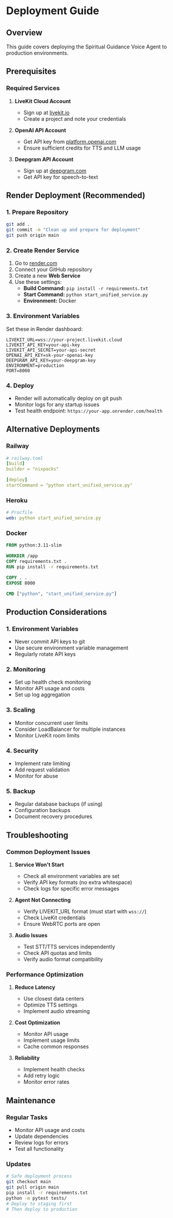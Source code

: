# Deployment Guide

## Overview
This guide covers deploying the Spiritual Guidance Voice Agent to production environments.

## Prerequisites

### Required Services
1. **LiveKit Cloud Account**
   - Sign up at [livekit.io](https://livekit.io)
   - Create a project and note your credentials

2. **OpenAI API Account**
   - Get API key from [platform.openai.com](https://platform.openai.com)
   - Ensure sufficient credits for TTS and LLM usage

3. **Deepgram API Account**
   - Sign up at [deepgram.com](https://deepgram.com)
   - Get API key for speech-to-text

## Render Deployment (Recommended)

### 1. Prepare Repository
```bash
git add .
git commit -m "Clean up and prepare for deployment"
git push origin main
```

### 2. Create Render Service
1. Go to [render.com](https://render.com)
2. Connect your GitHub repository
3. Create a new **Web Service**
4. Use these settings:
   - **Build Command:** `pip install -r requirements.txt`
   - **Start Command:** `python start_unified_service.py`
   - **Environment:** Docker

### 3. Environment Variables
Set these in Render dashboard:

```env
LIVEKIT_URL=wss://your-project.livekit.cloud
LIVEKIT_API_KEY=your-api-key
LIVEKIT_API_SECRET=your-api-secret
OPENAI_API_KEY=sk-your-openai-key
DEEPGRAM_API_KEY=your-deepgram-key
ENVIRONMENT=production
PORT=8000
```

### 4. Deploy
- Render will automatically deploy on git push
- Monitor logs for any startup issues
- Test health endpoint: `https://your-app.onrender.com/health`

## Alternative Deployments

### Railway
```yaml
# railway.toml
[build]
builder = "nixpacks"

[deploy]
startCommand = "python start_unified_service.py"
```

### Heroku
```yaml
# Procfile
web: python start_unified_service.py
```

### Docker
```dockerfile
FROM python:3.11-slim

WORKDIR /app
COPY requirements.txt .
RUN pip install -r requirements.txt

COPY . .
EXPOSE 8000

CMD ["python", "start_unified_service.py"]
```

## Production Considerations

### 1. Environment Variables
- Never commit API keys to git
- Use secure environment variable management
- Regularly rotate API keys

### 2. Monitoring
- Set up health check monitoring
- Monitor API usage and costs
- Set up log aggregation

### 3. Scaling
- Monitor concurrent user limits
- Consider LoadBalancer for multiple instances
- Monitor LiveKit room limits

### 4. Security
- Implement rate limiting
- Add request validation
- Monitor for abuse

### 5. Backup
- Regular database backups (if using)
- Configuration backups
- Document recovery procedures

## Troubleshooting

### Common Deployment Issues

1. **Service Won't Start**
   - Check all environment variables are set
   - Verify API key formats (no extra whitespace)
   - Check logs for specific error messages

2. **Agent Not Connecting**
   - Verify LIVEKIT_URL format (must start with `wss://`)
   - Check LiveKit credentials
   - Ensure WebRTC ports are open

3. **Audio Issues**
   - Test STT/TTS services independently
   - Check API quotas and limits
   - Verify audio format compatibility

### Performance Optimization

1. **Reduce Latency**
   - Use closest data centers
   - Optimize TTS settings
   - Implement audio streaming

2. **Cost Optimization**
   - Monitor API usage
   - Implement usage limits
   - Cache common responses

3. **Reliability**
   - Implement health checks
   - Add retry logic
   - Monitor error rates

## Maintenance

### Regular Tasks
- Monitor API usage and costs
- Update dependencies
- Review logs for errors
- Test all functionality

### Updates
```bash
# Safe deployment process
git checkout main
git pull origin main
pip install -r requirements.txt
python -m pytest tests/
# Deploy to staging first
# Then deploy to production
``` 